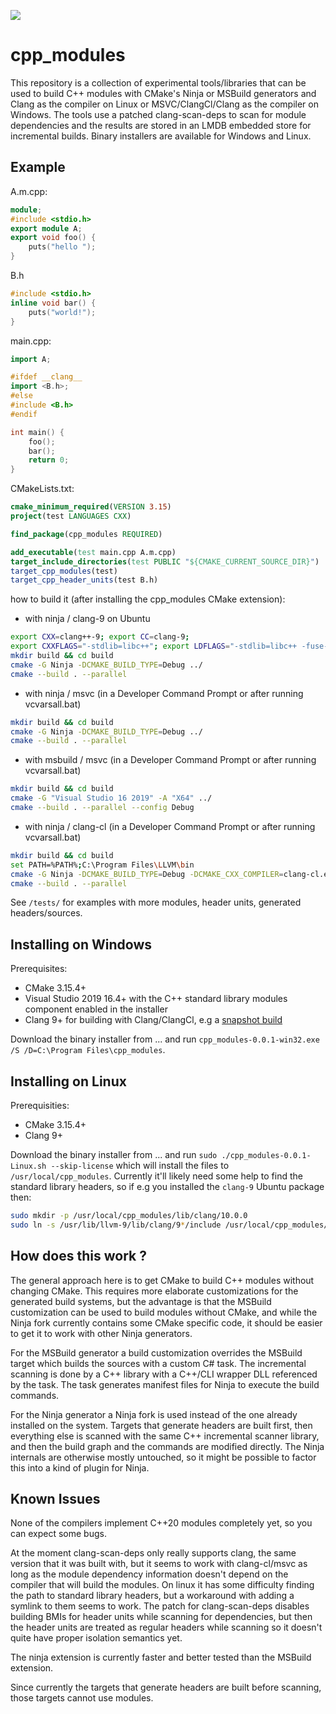 ![](https://github.com/stevencpp/cpp_modules/workflows/CI/badge.svg)

# cpp_modules

This repository is a collection of experimental tools/libraries that can be used to build C++ modules with CMake's Ninja or MSBuild generators and Clang as the compiler on Linux or MSVC/ClangCl/Clang as the compiler on Windows. The tools use a patched clang-scan-deps to scan for module dependencies and the results are stored in an LMDB embedded store for incremental builds. Binary installers are available for Windows and Linux.

## Example

A.m.cpp:
```c++
module;
#include <stdio.h>
export module A;
export void foo() {
	puts("hello ");
}
```
B.h
```c++
#include <stdio.h>
inline void bar() {
	puts("world!");
}
```
main.cpp:
```c++
import A;

#ifdef __clang__
import <B.h>;
#else
#include <B.h>
#endif

int main() {
	foo();
	bar();
	return 0;
}
```
CMakeLists.txt:
```cmake
cmake_minimum_required(VERSION 3.15)
project(test LANGUAGES CXX)

find_package(cpp_modules REQUIRED)

add_executable(test main.cpp A.m.cpp)
target_include_directories(test PUBLIC "${CMAKE_CURRENT_SOURCE_DIR}")
target_cpp_modules(test)
target_cpp_header_units(test B.h)
```
how to build it (after installing the cpp_modules CMake extension):
* with ninja / clang-9 on Ubuntu
```bash
export CXX=clang++-9; export CC=clang-9;
export CXXFLAGS="-stdlib=libc++"; export LDFLAGS="-stdlib=libc++ -fuse-ld=lld";
mkdir build && cd build
cmake -G Ninja -DCMAKE_BUILD_TYPE=Debug ../
cmake --build . --parallel
```
* with ninja / msvc (in a Developer Command Prompt or after running vcvarsall.bat)
``` bash
mkdir build && cd build
cmake -G Ninja -DCMAKE_BUILD_TYPE=Debug ../
cmake --build . --parallel
```
* with msbuild / msvc (in a Developer Command Prompt or after running vcvarsall.bat)
```bash
mkdir build && cd build
cmake -G "Visual Studio 16 2019" -A "X64" ../
cmake --build . --parallel --config Debug
```
* with ninja / clang-cl (in a Developer Command Prompt or after running vcvarsall.bat)
```bash
mkdir build && cd build
set PATH=%PATH%;C:\Program Files\LLVM\bin
cmake -G Ninja -DCMAKE_BUILD_TYPE=Debug -DCMAKE_CXX_COMPILER=clang-cl.exe ../
cmake --build . --parallel
```
See `/tests/` for examples with more modules, header units, generated headers/sources.

## Installing on Windows

Prerequisites:

* CMake 3.15.4+
* Visual Studio 2019 16.4+ with the C++ standard library modules component enabled in the installer
* Clang 9+ for building with Clang/ClangCl, e.g a [snapshot build](https://llvm.org/builds/)

Download the binary installer from ... and run `cpp_modules-0.0.1-win32.exe /S /D=C:\Program Files\cpp_modules`.

## Installing on Linux

Prerequisities:

* CMake 3.15.4+
* Clang 9+

Download the binary installer from ... and run `sudo ./cpp_modules-0.0.1-Linux.sh --skip-license` which will install the files to `/usr/local/cpp_modules`. Currently it'll likely need some help to find the standard library headers, so if e.g you installed the `clang-9` Ubuntu package then:
```bash
sudo mkdir -p /usr/local/cpp_modules/lib/clang/10.0.0
sudo ln -s /usr/lib/llvm-9/lib/clang/9*/include /usr/local/cpp_modules/lib/clang/10.0.0/include
```

## How does this work ?

The general approach here is to get CMake to build C++ modules without changing CMake. This requires more elaborate customizations for the generated build systems, but the advantage is that the MSBuild customization can be used to build modules without CMake, and while the Ninja fork currently contains some CMake specific code, it should be easier to get it to work with other Ninja generators.

For the MSBuild generator a build customization overrides the MSBuild target which builds the sources with a custom C# task. The incremental scanning is done by a C++ library with a C++/CLI wrapper DLL referenced by the task. The task generates manifest files for Ninja to execute the build commands.

For the Ninja generator a Ninja fork is used instead of the one already installed on the system. Targets that generate headers are built first, then everything else is scanned with the same C++ incremental scanner library, and then the build graph and the commands are modified directly. The Ninja internals are otherwise mostly untouched, so it might be possible to factor this into a kind of plugin for Ninja.

## Known Issues

None of the compilers implement C++20 modules completely yet, so you can expect some bugs.

At the moment clang-scan-deps only really supports clang, the same version that it was built with, but it seems to work with clang-cl/msvc as long as the module dependency information doesn't depend on the compiler that will build the modules. On linux it has some difficulty finding the path to standard library headers, but a workaround with adding a symlink to them seems to work. The patch for clang-scan-deps disables building BMIs for header units while scanning for dependencies, but then the header units are treated as regular headers while scanning so it doesn't quite have proper isolation semantics yet.

The ninja extension is currently faster and better tested than the MSBuild extension.

Since currently the targets that generate headers are built before scanning, those targets cannot use modules.